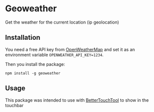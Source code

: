 # Geoweather #
Get the weather for the current location (ip geolocation)

## Installation ##
You need a free API key from [OpenWeatherMap](https://openweathermap.org/api) and set it as an environment variable `OPENWEATHER_API_KEY=1234`.

Then you install the package:
```
npm install -g geoweather
```

## Usage ##
This package was intended to use with [BetterTouchTool](https://www.boastr.net/) to show in the touchbar
